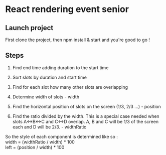 # React rendering event senior

## Launch project

First clone the project, then npm install & start and you're good to go !

## Steps

1. Find end time adding duration to the start time

2. Sort slots by duration and start time

3. Find for each slot how many other slots are overlapping

4. Determine width of slots - width

5. Find the horizontal position of slots on the screen (1/3, 2/3 ...) - position

6. Find the ratio divided by the width. 
This is a special case needed when slots A<->B<->C and C<->D overlap. A, B and C will be 1/3 of the screen each and D will be 2/3. - widthRatio

So the style of each component is determined like so : \
width = (widthRatio / width) * 100 \
left = (position / width) * 100